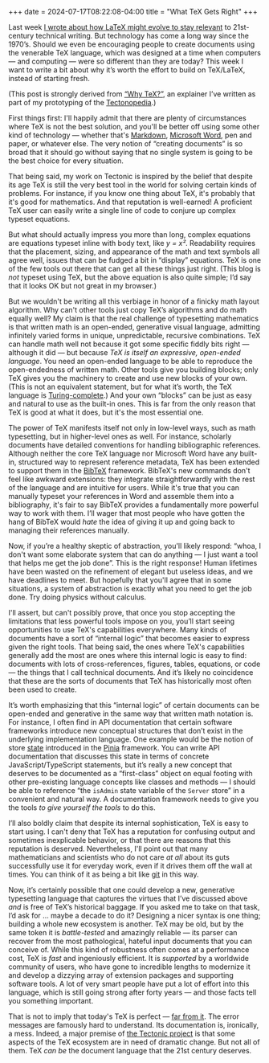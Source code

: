 +++
date = 2024-07-17T08:22:08-04:00
title = "What TeX Gets Right"
+++

Last week [I wrote about how LaTeX might evolve to stay
relevant](@/2024/the-new-latex.md) to 21st-century technical writing. But
technology has come a long way since the 1970’s. Should we even be encouraging
people to create documents using the venerable TeX language, which was designed
at a time when computers — and computing — were so different than they are
today? This week I want to write a bit about why it’s worth the effort to build
on TeX/LaTeX, instead of starting fresh.

<!-- more -->

(This post is strongly derived from [“Why TeX?”][ttwhy], an explainer I’ve
written as part of my prototyping of the [Tectonopedia].)

[ttwhy]: https://github.com/tectonic-typesetting/tectonopedia/blob/main/txt/explain/why-tex.tex
[Tectonopedia]: https://github.com/tectonic-typesetting/tectonopedia

First things first: I'll happily admit that there are plenty of circumstances
where TeX is not the best solution, and you'll be better off using some other
kind of technology — whether that's [Markdown], [Microsoft Word], pen and paper,
or whatever else. The very notion of “creating documents” is so broad that it
should go without saying that no single system is going to be the best choice
for every situation.

[Markdown]: https://en.wikipedia.org/wiki/Markdown
[Microsoft Word]: https://www.microsoft.com/en-us/microsoft-365/word

That being said, my work on Tectonic is inspired by the belief that despite its
age TeX is still the very best tool in the world for solving certain kinds of
problems. For instance, if you know one thing about TeX, it's probably that it's
good for mathematics. And that reputation is well-earned! A proficient TeX user
can easily write a single line of code to conjure up complex typeset equations.

But what should actually impress you more than long, complex equations are
equations typeset inline with body text, like *y = x²*. Readability requires
that the placement, sizing, and appearance of the math and text symbols all
agree well, issues that can be fudged a bit in “display” equations. TeX is one
of the few tools out there that can get all these things just right. (This blog
is *not* typeset using TeX, but the above equation is also quite simple; I’d say
that it looks OK but not great in my browser.)

But we wouldn't be writing all this verbiage in honor of a finicky math layout
algorithm. Why can't other tools just copy TeX’s algorithms and do math equally
well? My claim is that the real challenge of typesetting mathematics is that
written math is an open-ended, generative visual language, admitting infinitely
varied forms in unique, unpredictable, recursive combinations. TeX can handle
math well not because it got some specific fiddly bits right — although it did —
but because *TeX is itself an expressive, open-ended language*. You need an
open-ended language to be able to reproduce the open-endedness of written math.
Other tools give you building blocks; only TeX gives you the machinery to create
and use new blocks of your own. (This is not an equivalent statement, but for
what it’s worth, the TeX language is [Turing-complete].) And your own “blocks”
can be just as easy and natural to use as the built-in ones. This is far from
the only reason that TeX is good at what it does, but it's the most essential
one.

[Turing-complete]: https://en.wikipedia.org/wiki/Turing_completeness

The power of TeX manifests itself not only in low-level ways, such as math
typesetting, but in higher-level ones as well. For instance, scholarly documents
have detailed conventions for handling bibliographic references. Although
neither the core TeX language nor Microsoft Word have any built-in, structured
way to represent reference metadata, TeX has been extended to support them in
the [BibTeX] framework. BibTeX's new commands don't feel like awkward
extensions: they integrate straightforwardly with the rest of the language and
are intuitive for users. While it's true that you can manually typeset your
references in Word and assemble them into a bibliography, it's fair to say
BibTeX provides a fundamentally more powerful way to work with them. I’ll wager
that most people who have gotten the hang of BibTeX would *hate* the idea of
giving it up and going back to managing their references manually.

[BibTeX]: https://en.wikipedia.org/wiki/BibTeX

Now, if you’re a healthy skeptic of abstraction, you'll likely respond: “whoa, I
don't want some elaborate system that can do anything — I just want a tool that
helps me get the job done”. This is the right response! Human lifetimes have
been wasted on the refinement of elegant but useless ideas, and we have
deadlines to meet. But hopefully that you'll agree that in some situations, a
system of abstraction is exactly what you need to get the job done. Try doing
physics without calculus.

I'll assert, but can't possibly prove, that once you stop accepting the
limitations that less powerful tools impose on you, you’ll start seeing
opportunities to use TeX's capabilities everywhere. Many kinds of documents have
a sort of “internal logic” that becomes easier to express given the right tools.
That being said, the ones where TeX's capabilities generally add the most are
ones where this internal logic is easy to find: documents with lots of
cross-references, figures, tables, equations, or code — the things that I call
technical documents. And it’s likely no coincidence that these are the sorts of
documents that TeX has historically most often been used to create.

It’s worth emphasizing that this “internal logic” of certain documents can be
open-ended and generative in the same way that written math notation is. For
instance, I often find in API documentation that certain software frameworks
introduce new conceptual structures that don’t exist in the underlying
implementation language. One example would be the notion of store
[state][pinia-state] introduced in the [Pinia] framework. You can write API
documentation that discusses this state in terms of concrete
JavaScript/TypeScript statements, but it’s really a new concept that deserves to
be documented as a “first-class” object on equal footing with other pre-existing
language concepts like classes and methods — I should be able to reference “the
`isAdmin` state variable of the `Server` store” in a convenient and natural way.
A documentation framework needs to give you the tools *to give yourself the
tools* to do this.

[pinia-state]: https://pinia.vuejs.org/core-concepts/state.html
[Pinia]: https://pinia.vuejs.org/

I’ll also boldly claim that despite its internal sophistication, TeX is easy to
start using. I can't deny that TeX has a reputation for confusing output and
sometimes inexplicable behavior, or that there are reasons that this reputation
is deserved. Nevertheless, I'll point out that many mathematicians and
scientists who do not care *at all* about its guts successfully use it for
everyday work, even if it drives them off the wall at times. You can think of it
as being a bit like [git] in this way.

[git]: https://git-scm.com/

Now, it’s certainly possible that one could develop a new, generative
typesetting language that captures the virtues that I’ve discussed above *and*
is free of TeX’s historical baggage. If you asked me to take on that task, I’d
ask for … maybe a decade to do it? Designing a nicer syntax is one thing;
building a whole new ecosystem is another. TeX may be old, but by the same token
it is *battle-tested* and amazingly reliable — its parser can recover from the
most pathological, hateful input documents that you can conceive of. While this
kind of robustness often comes at a performance cost, TeX is *fast* and
ingeniously efficient. It is *supported* by a worldwide community of users, who
have gone to incredible lengths to modernize it and develop a dizzying array of
extension packages and supporting software tools. A lot of very smart people
have put a lot of effort into this language, which is still going strong after
forty years — and those facts tell you something important.

That is not to imply that today's TeX is perfect — [far from
it](@/2024/the-new-latex.md). The error messages are famously hard to
understand. Its documentation is, ironically, a mess. Indeed, a major premise of
[the Tectonic project][tt] is that some aspects of the TeX ecosystem are in need of
dramatic change. But not all of them. TeX *can be* the document language that
the 21st century deserves.

[tt]: https://tectonic-typesetting.github.io/

